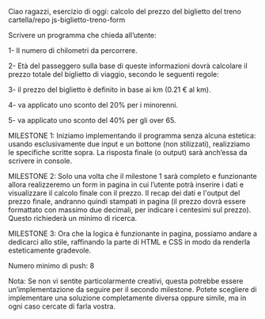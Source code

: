 Ciao ragazzi, esercizio di oggi: calcolo del prezzo del biglietto del treno
cartella/repo js-biglietto-treno-form

Scrivere un programma che chieda all’utente:

1- Il numero di chilometri da percorrere.

2- Età del passeggero sulla base di queste informazioni dovrà calcolare il prezzo totale del biglietto di viaggio, secondo le seguenti regole:

3- il prezzo del biglietto è definito in base ai km (0.21 € al km).    

4- va applicato uno sconto del 20% per i minorenni.

5- va applicato uno sconto del 40% per gli over 65.

MILESTONE 1: Iniziamo implementando il programma senza alcuna estetica: usando esclusivamente due input e un bottone (non stilizzati), realizziamo le specifiche scritte sopra. La risposta finale (o output) sarà anch’essa da scrivere in console.

MILESTONE 2: Solo una volta che il milestone 1 sarà completo e funzionante allora realizzeremo un form in pagina in cui l’utente potrà inserire i dati e visualizzare il calcolo finale con il prezzo. Il recap dei dati e l'output del prezzo finale, andranno quindi stampati in pagina (il prezzo dovrà essere formattato con massimo due decimali, per indicare i centesimi sul prezzo). Questo richiederà un minimo di ricerca.

MILESTONE 3: Ora che la logica è funzionante in pagina, possiamo andare a dedicarci allo stile, raffinando la parte di HTML e CSS in modo da renderla esteticamente gradevole.

Numero minimo di push: 8

Nota: Se non vi sentite particolarmente creativi, questa potrebbe essere un’implementazione da seguire per il secondo milestone. Potete scegliere di implementare una soluzione completamente diversa oppure simile, ma in ogni caso cercate di farla vostra. 